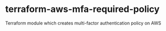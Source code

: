 # terraform-aws-mfa-required-policy
Terraform module which creates multi-factor authentication policy on AWS
